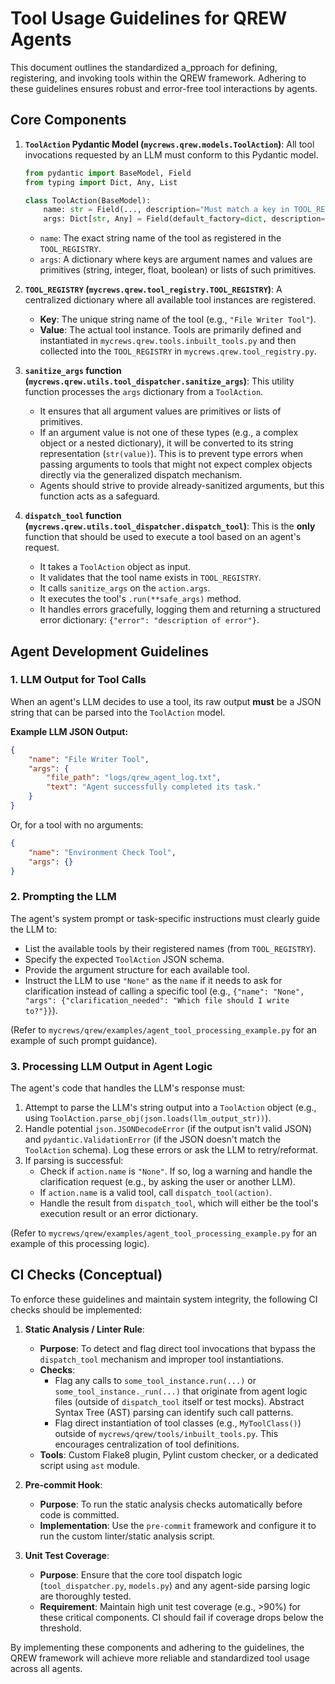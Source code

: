# Tool Usage Guidelines for QREW Agents

This document outlines the standardized a_pproach for defining, registering, and invoking tools within the QREW framework. Adhering to these guidelines ensures robust and error-free tool interactions by agents.

## Core Components

1.  **`ToolAction` Pydantic Model (`mycrews.qrew.models.ToolAction`)**:
    All tool invocations requested by an LLM must conform to this Pydantic model.

    ```python
    from pydantic import BaseModel, Field
    from typing import Dict, Any, List

    class ToolAction(BaseModel):
        name: str = Field(..., description="Must match a key in TOOL_REGISTRY")
        args: Dict[str, Any] = Field(default_factory=dict, description="Flat JSON object, primitives or lists of primitives only")
    ```

    *   `name`: The exact string name of the tool as registered in the `TOOL_REGISTRY`.
    *   `args`: A dictionary where keys are argument names and values are primitives (string, integer, float, boolean) or lists of such primitives.

2.  **`TOOL_REGISTRY` (`mycrews.qrew.tool_registry.TOOL_REGISTRY`)**:
    A centralized dictionary where all available tool instances are registered.
    *   **Key**: The unique string name of the tool (e.g., `"File Writer Tool"`).
    *   **Value**: The actual tool instance.
    Tools are primarily defined and instantiated in `mycrews.qrew.tools.inbuilt_tools.py` and then collected into the `TOOL_REGISTRY` in `mycrews.qrew.tool_registry.py`.

3.  **`sanitize_args` function (`mycrews.qrew.utils.tool_dispatcher.sanitize_args`)**:
    This utility function processes the `args` dictionary from a `ToolAction`.
    *   It ensures that all argument values are primitives or lists of primitives.
    *   If an argument value is not one of these types (e.g., a complex object or a nested dictionary), it will be converted to its string representation (`str(value)`). This is to prevent type errors when passing arguments to tools that might not expect complex objects directly via the generalized dispatch mechanism.
    *   Agents should strive to provide already-sanitized arguments, but this function acts as a safeguard.

4.  **`dispatch_tool` function (`mycrews.qrew.utils.tool_dispatcher.dispatch_tool`)**:
    This is the **only** function that should be used to execute a tool based on an agent's request.
    *   It takes a `ToolAction` object as input.
    *   It validates that the tool name exists in `TOOL_REGISTRY`.
    *   It calls `sanitize_args` on the `action.args`.
    *   It executes the tool's `.run(**safe_args)` method.
    *   It handles errors gracefully, logging them and returning a structured error dictionary: `{"error": "description of error"}`.

## Agent Development Guidelines

### 1. LLM Output for Tool Calls

When an agent's LLM decides to use a tool, its raw output **must** be a JSON string that can be parsed into the `ToolAction` model.

**Example LLM JSON Output:**

```json
{
    "name": "File Writer Tool",
    "args": {
        "file_path": "logs/qrew_agent_log.txt",
        "text": "Agent successfully completed its task."
    }
}
```

Or, for a tool with no arguments:

```json
{
    "name": "Environment Check Tool",
    "args": {}
}
```

### 2. Prompting the LLM

The agent's system prompt or task-specific instructions must clearly guide the LLM to:
*   List the available tools by their registered names (from `TOOL_REGISTRY`).
*   Specify the expected `ToolAction` JSON schema.
*   Provide the argument structure for each available tool.
*   Instruct the LLM to use `"None"` as the `name` if it needs to ask for clarification instead of calling a specific tool (e.g., `{"name": "None", "args": {"clarification_needed": "Which file should I write to?"}}`).

(Refer to `mycrews/qrew/examples/agent_tool_processing_example.py` for an example of such prompt guidance).

### 3. Processing LLM Output in Agent Logic

The agent's code that handles the LLM's response must:
1.  Attempt to parse the LLM's string output into a `ToolAction` object (e.g., using `ToolAction.parse_obj(json.loads(llm_output_str))`).
2.  Handle potential `json.JSONDecodeError` (if the output isn't valid JSON) and `pydantic.ValidationError` (if the JSON doesn't match the `ToolAction` schema). Log these errors or ask the LLM to retry/reformat.
3.  If parsing is successful:
    *   Check if `action.name` is `"None"`. If so, log a warning and handle the clarification request (e.g., by asking the user or another LLM).
    *   If `action.name` is a valid tool, call `dispatch_tool(action)`.
    *   Handle the result from `dispatch_tool`, which will either be the tool's execution result or an error dictionary.

(Refer to `mycrews/qrew/examples/agent_tool_processing_example.py` for an example of this processing logic).

## CI Checks (Conceptual)

To enforce these guidelines and maintain system integrity, the following CI checks should be implemented:

1.  **Static Analysis / Linter Rule**:
    *   **Purpose**: To detect and flag direct tool invocations that bypass the `dispatch_tool` mechanism and improper tool instantiations.
    *   **Checks**:
        *   Flag any calls to `some_tool_instance.run(...)` or `some_tool_instance._run(...)` that originate from agent logic files (outside of `dispatch_tool` itself or test mocks). Abstract Syntax Tree (AST) parsing can identify such call patterns.
        *   Flag direct instantiation of tool classes (e.g., `MyToolClass()`) outside of `mycrews/qrew/tools/inbuilt_tools.py`. This encourages centralization of tool definitions.
    *   **Tools**: Custom Flake8 plugin, Pylint custom checker, or a dedicated script using `ast` module.

2.  **Pre-commit Hook**:
    *   **Purpose**: To run the static analysis checks automatically before code is committed.
    *   **Implementation**: Use the `pre-commit` framework and configure it to run the custom linter/static analysis script.

3.  **Unit Test Coverage**:
    *   **Purpose**: Ensure that the core tool dispatch logic (`tool_dispatcher.py`, `models.py`) and any agent-side parsing logic are thoroughly tested.
    *   **Requirement**: Maintain high unit test coverage (e.g., >90%) for these critical components. CI should fail if coverage drops below the threshold.

By implementing these components and adhering to the guidelines, the QREW framework will achieve more reliable and standardized tool usage across all agents.
